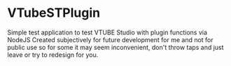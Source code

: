 # VTubeSTPlugin
Simple test application to test VTUBE Studio with plugin functions via NodeJS Created subjectively for future development for me and not for public use so for some it may seem inconvenient, don't throw taps and just leave or try to redesign for you.
